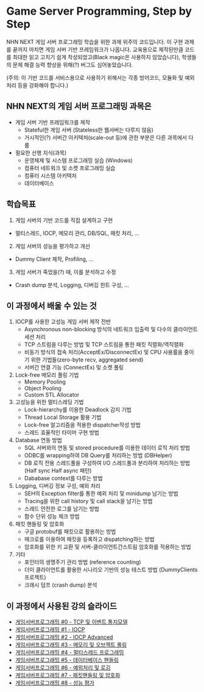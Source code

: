 Game Server Programming, Step by Step
===================

NHN NEXT 게임 서버 프로그래밍 학습을 위한 과제 위주의 코드입니다. 이 구현 과제를 끝까지 마치면 게임 서버 기반 프레임워크가 나옵니다. 교육용으로 제작된만큼 코드를 최대한 읽고 고치기 쉽게 작성되었고(Black magic은 사용하지 않았습니다), 학생들의 문제 해결 능력 향상을 위해(?) 버그도 심어놓았습니다.

(주의: 이 기반 코드를 서비스용으로 사용하기 위해서는 각종 방어코드, 모듈화 및 예외처리 등을 강화해야 합니다.)

## NHN NEXT의 게임 서버 프로그래밍 과목은
* 게임 서버 기반 프레임워크를 제작
  - Stateful한 게임 서버 (Stateless한 웹서버는 다루지 않음)
  - 거시적인(?) 서버간 아키텍처(scale-out 등)에 관한 부분은 다른 과목에서 다룸
* 필요한 선행 지식(과목)
  - 운영체제 및 시스템 프로그래밍 실습 (Windows)
  - 컴퓨터 네트워크 및 소켓 프로그래밍 실습
  - 컴퓨터 시스템 아키텍처
  - 데이터베이스
  
## 학습목표

1. 게임 서버의 기반 코드를 직접 설계하고 구현
  - 멀티스레드, IOCP, 메모리 관리, DB/SQL, 패킷 처리, …
2. 게임 서버의 성능을 평가하고 개선
  - Dummy Client 제작, Profiling, …
3. 게임 서버가 죽었을(?) 때, 이를 분석하고 수정
 - Crash dump 분석, Logging, 디버깅 힌트 구성, …


## 이 과정에서 배울 수 있는 것

1. IOCP를 사용한 고성능 게임 서버 제작 전반
   - Asynchronous non-blocking 방식의 네트워크 입출력 및 다수의 클라이언트 세션 처리
   - TCP 스트림을 다루는 방법 및 TCP 스트림을 통한 패킷 직렬화/역직렬화
   - 비동기 방식의 접속 처리(AcceptEx/DisconnectEx) 및 CPU 사용률을 줄이기 위한 기법들(zero-byte recv, aggregated send)
   - 서버간 연결 기능 (ConnectEx) 및 소켓 풀링
2. Lock-free 메모리 풀링 기법
   - Memory Pooling
   - Object Pooling
   - Custom STL Allocator 
3. 고성능을 위한 멀티스레딩 기법
   - Lock-hierarchy를 이용한 Deadlock 감지 기법
   - Thread Local Storage 활용 기법
   - Lock-free 알고리즘을 적용한 dispatcher작성 방법
   - 스레드 효율적인 타이머 구현 방법
4. Database 연동 방법
   - SQL 서버와의 연동 및 stored procedure를 이용한 데이터 로직 처리 방법
   - ODBC를 wrapping하여 DB Query를 처리하는 방법 (DBHelper)
   - DB 로직 전용 스레드풀을 구성하여 I/O 스레드풀과 분리하여 처리하는 방법 (Half sync Half async 패턴)
   - Dababase context를 다루는 방법
5. Logging, 디버깅 정보 구성, 예외 처리
   - SEH의 Exception filter를 통한 예외 처리 및 minidump 남기는 방법
   - Tracing을 위한 call history 및 call stack을 남기는 방법
   - 스레드 안전한 로그를 남기는 방법
   - 함수 단위 성능 체크 방법
6. 패킷 핸들링 및 암호화
   - 구글 protobuf를 패킷으로 활용하는 방법
   - 매크로를 이용하여 패킷을 등록하고 dispatching하는 방법
   - 암호화를 위한 키 교환 및 서버-클라이언트간스트림 암호화를 적용하는 방법
7. 기타
   - 포인터의 생명주기 관리 방법 (reference counting)
   - 더미 클라이언트를 활용한 시나리오 기반의 성능 테스트 방법 (DummyClients 프로젝트)
   - 크래시 덤프 (crash dump) 분석


## 이 과정에서 사용된 강의 슬라이드

* [게임서버프로그래밍 #0 - TCP 및 이벤트 통지모델](http://www.slideshare.net/sm9kr/gsp-0-tcpio)
* [게임서버프로그래밍 #1 - IOCP](http://www.slideshare.net/sm9kr/gsp-1-iocp)
* [게임서버프로그래밍 #2 - IOCP Advanced](http://www.slideshare.net/sm9kr/gsp-2-iocp)
* [게임서버프로그래밍 #3 - 메모리 및 오브젝트 풀링](http://www.slideshare.net/sm9kr/gsp-3-pooling)
* [게임서버프로그래밍 #4 - 멀티스레드 프로그래밍](http://www.slideshare.net/sm9kr/gsp-4-multithread)
* [게임서버프로그래밍 #5 - 데이터베이스 핸들링](http://www.slideshare.net/sm9kr/gsp-5-database)
* [게임서버프로그래밍 #6 - 예외처리 및 로깅](http://www.slideshare.net/sm9kr/gsp-6)
* [게임서버프로그래밍 #7 - 패킷핸들링 및 암호화](http://www.slideshare.net/sm9kr/gsp-7)
* [게임서버프로그래밍 #8 - 성능 평가](http://www.slideshare.net/sm9kr/gsp-8)
